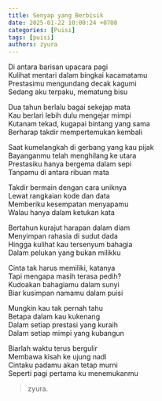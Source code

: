 ```yaml
---
title: Senyap yang Berbisik
date: 2025-01-22 10:00:24 +0700
categories: [Puisi]
tags: [puisi]
authors: zyura
---
```


Di antara barisan upacara pagi  
Kulihat mentari dalam bingkai kacamatamu  
Prestasimu mengundang decak kagumi  
Sedang aku terpaku, mematung bisu

Dua tahun berlalu bagai sekejap mata  
Kau berlari lebih dulu mengejar mimpi  
Kutanam tekad, kugapai bintang yang sama  
Berharap takdir mempertemukan kembali  

Saat kumelangkah di gerbang yang kau pijak  
Bayanganmu telah menghilang ke utara  
Prestasiku hanya bergema dalam sepi  
Tanpamu di antara ribuan mata

Takdir bermain dengan cara uniknya  
Lewat rangkaian kode dan data  
Memberiku kesempatan menyapamu  
Walau hanya dalam ketukan kata

Bertahun kurajut harapan dalam diam  
Menyimpan rahasia di sudut dada  
Hingga kulihat kau tersenyum bahagia  
Dalam pelukan yang bukan milikku

Cinta tak harus memiliki, katanya  
Tapi mengapa masih terasa pedih?  
Kudoakan bahagiamu dalam sunyi  
Biar kusimpan namamu dalam puisi

Mungkin kau tak pernah tahu  
Betapa dalam kau kukenang  
Dalam setiap prestasi yang kuraih  
Dalam setiap mimpi yang kubangun

Biarlah waktu terus bergulir  
Membawa kisah ke ujung nadi  
Cintaku padamu akan tetap murni  
Seperti pagi pertama ku menemukanmu

>zyura.
